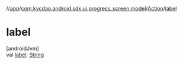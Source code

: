 //[app](../../../index.md)/[com.kycdao.android.sdk.ui.progress_screen.model](../index.md)/[Action](index.md)/[label](label.md)

# label

[androidJvm]\
val [label](label.md): [String](https://kotlinlang.org/api/latest/jvm/stdlib/kotlin/-string/index.html)
